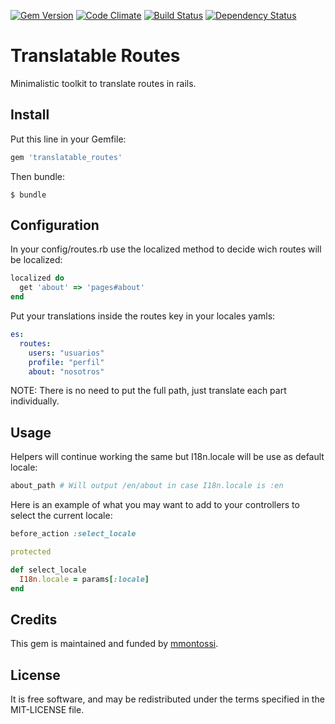 [![Gem Version](https://badge.fury.io/rb/translatable_routes.svg)](http://badge.fury.io/rb/translatable_routes)
[![Code Climate](https://codeclimate.com/github/mmontossi/translatable_routes/badges/gpa.svg)](https://codeclimate.com/github/mmontossi/translatable_routes)
[![Build Status](https://travis-ci.org/mmontossi/translatable_routes.svg)](https://travis-ci.org/mmontossi/translatable_routes)
[![Dependency Status](https://gemnasium.com/mmontossi/translatable_routes.svg)](https://gemnasium.com/mmontossi/translatable_routes)

# Translatable Routes

Minimalistic toolkit to translate routes in rails.

## Install

Put this line in your Gemfile:
```ruby
gem 'translatable_routes'
```

Then bundle:
```
$ bundle
```

## Configuration

In your config/routes.rb use the localized method to decide wich routes will be localized:
```ruby
localized do
  get 'about' => 'pages#about'
end
```

Put your translations inside the routes key in your locales yamls:
```yaml
es:
  routes:
    users: "usuarios"
    profile: "perfil"
    about: "nosotros"
```

NOTE: There is no need to put the full path, just translate each part individually.

## Usage

Helpers will continue working the same but I18n.locale will be use as default locale:
```ruby
about_path # Will output /en/about in case I18n.locale is :en
```

Here is an example of what you may want to add to your controllers to select the current locale:
```ruby
before_action :select_locale

protected

def select_locale
  I18n.locale = params[:locale]
end
```

## Credits

This gem is maintained and funded by [mmontossi](https://github.com/mmontossi).

## License

It is free software, and may be redistributed under the terms specified in the MIT-LICENSE file.
